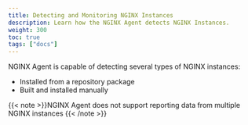 ```yaml
---
title: Detecting and Monitoring NGINX Instances
description: Learn how the NGINX Agent detects NGINX Instances.
weight: 300
toc: true
tags: ["docs"]
---
```


NGINX Agent is capable of detecting several types of NGINX instances:

  * Installed from a repository package
  * Built and installed manually

{{< note >}}NGINX Agent does not support reporting data from multiple NGINX instances {{< /note >}}